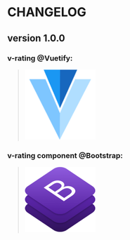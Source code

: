 # CHANGELOG
## **version 1.0.0**


### **v-rating @Vuetify:**
> [![v-rating](../../../../assets/logo/V_Image.png)](https://vuetifyjs.com/en/components/ratings#ratings)


### **v-rating component @Bootstrap:**
> [![v-rating](../../../../assets/logo/B_Image.png)](https://vuetifyjs.com/en/components/ratings#ratings)
